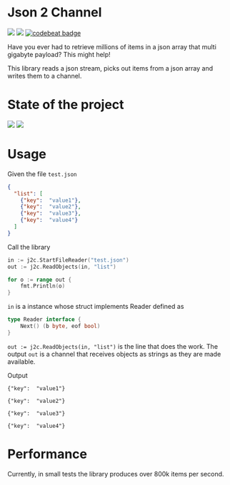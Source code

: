 # Json 2 Channel
<img src="https://goreportcard.com/badge/github.com/just1689/json2channel" />&nbsp;<a href="https://codeclimate.com/github/just1689/json2channel/maintainability"><img src="https://api.codeclimate.com/v1/badges/d1d1fac9de319a350ca3/maintainability" /></a>&nbsp;<a href="https://codebeat.co/projects/github-com-just1689-json2channel-master"><img alt="codebeat badge" src="https://codebeat.co/badges/6e12c23a-78aa-4da7-a536-2081c91f298d" /></a>


Have you ever had to retrieve millions of items in a json array that multi gigabyte payload? This might help!

This library reads a json stream, picks out items from a json array and writes them to a channel.


# State of the project
<img src="https://img.shields.io/badge/State-unstable-dd1111.svg" />&nbsp;<img src="https://europe-west1-captains-badges.cloudfunctions.net/function-clone-badge-pc?project=just1689/json2channel" /><br />

# Usage

Given the file `test.json`
```json
{
  "list": [
    {"key":  "value1"},
    {"key":  "value2"},
    {"key":  "value3"},
    {"key":  "value4"}
  ]
}
```

Call the library

```go
in := j2c.StartFileReader("test.json")
out := j2c.ReadObjects(in, "list")

for o := range out {
    fmt.Println(o)
}

```


`in` is a instance whose struct implements Reader defined as
```go
type Reader interface {
	Next() (b byte, eof bool)
}
```

`out := j2c.ReadObjects(in, "list")` is the line that does the work.
The output `out` is a channel that receives objects as strings as they are made available.

Output

`{"key":  "value1"}`

`{"key":  "value2"}`

`{"key":  "value3"}`

`{"key":  "value4"}`



# Performance 
Currently, in small tests the library produces over 800k items per second.

 
